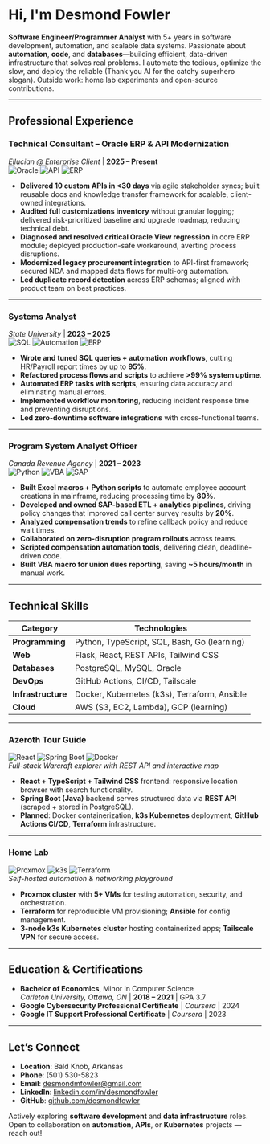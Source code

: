 # Hi, I'm Desmond Fowler

**Software Engineer/Programmer Analyst** with 5+ years in software development, automation, and scalable data systems. Passionate about **automation**, **code**, and **databases**—building efficient, data-driven infrastructure that solves real problems. I automate the tedious, optimize the slow, and deploy the reliable (Thank you AI for the catchy superhero slogan). Outside work: home lab experiments and open-source contributions.

---

## Professional Experience

### Technical Consultant – Oracle ERP & API Modernization  
*Ellucian @ Enterprise Client* | **2025 – Present**  
![Oracle](https://img.shields.io/badge/Oracle-SQL_F80000?logo=oracle) ![API](https://img.shields.io/badge/REST_APIs-00A1F1) ![ERP](https://img.shields.io/badge/ERP-Modernization-00698f)

- **Delivered 10 custom APIs in <30 days** via agile stakeholder syncs; built reusable docs and knowledge transfer framework for scalable, client-owned integrations.  
- **Audited full customizations inventory** without granular logging; delivered risk-prioritized baseline and upgrade roadmap, reducing technical debt.  
- **Diagnosed and resolved critical Oracle View regression** in core ERP module; deployed production-safe workaround, averting process disruptions.  
- **Modernized legacy procurement integration** to API-first framework; secured NDA and mapped data flows for multi-org automation.  
- **Led duplicate record detection** across ERP schemas; aligned with product team on best practices.

---

### Systems Analyst  
*State University* | **2023 – 2025**  
![SQL](https://img.shields.io/badge/SQL-Tuning-336791) ![Automation](https://img.shields.io/badge/Automic-Workflows-003087) ![ERP](https://img.shields.io/badge/ERP-Optimization-00698f)

- **Wrote and tuned SQL queries + automation workflows**, cutting HR/Payroll report times by up to **95%**.  
- **Refactored process flows and scripts** to achieve **>99% system uptime**.  
- **Automated ERP tasks with scripts**, ensuring data accuracy and eliminating manual errors.  
- **Implemented workflow monitoring**, reducing incident response time and preventing disruptions.  
- **Led zero-downtime software integrations** with cross-functional teams.

---

### Program System Analyst Officer  
*Canada Revenue Agency* | **2021 – 2023**  
![Python](https://img.shields.io/badge/Python-Automation-3776AB?logo=python) ![VBA](https://img.shields.io/badge/VBA-Macros-0A5A8C) ![SAP](https://img.shields.io/badge/SAP-ETL-0FAAFF)

- **Built Excel macros + Python scripts** to automate employee account creations in mainframe, reducing processing time by **80%**.  
- **Developed and owned SAP-based ETL + analytics pipelines**, driving policy changes that improved call center survey results by **20%**.  
- **Analyzed compensation trends** to refine callback policy and reduce wait times.
- **Collaborated on zero-disruption program rollouts** across teams.  
- **Scripted compensation automation tools**, delivering clean, deadline-driven code.  
- **Built VBA macro for union dues reporting**, saving **~5 hours/month** in manual work.

---

## Technical Skills

| Category           | Technologies |
|--------------------|--------------|
| **Programming**    | Python, TypeScript, SQL, Bash, Go (learning) |
| **Web**            | Flask, React, REST APIs, Tailwind CSS |
| **Databases**      | PostgreSQL, MySQL, Oracle |
| **DevOps**         | GitHub Actions, CI/CD, Tailscale |
| **Infrastructure** | Docker, Kubernetes (k3s), Terraform, Ansible |
| **Cloud**          | AWS (S3, EC2, Lambda), GCP (learning) |

---

### **Azeroth Tour Guide**  
![React](https://img.shields.io/badge/React-61DAFB?logo=react) ![Spring Boot](https://img.shields.io/badge/Spring_Boot-6DB33F?logo=spring-boot) ![Docker](https://img.shields.io/badge/Docker-Containerized-2496ED?logo=docker)  
*Full-stack Warcraft explorer with REST API and interactive map*

- **React + TypeScript + Tailwind CSS** frontend: responsive location browser with search functionality.  
- **Spring Boot (Java)** backend serves structured data via **REST API** (scraped + stored in PostgreSQL).  
- **Planned**: Docker containerization, **k3s Kubernetes** deployment, **GitHub Actions CI/CD**, **Terraform** infrastructure.

---

### **Home Lab**  
![Proxmox](https://img.shields.io/badge/Proxmox-VE_E5A00D?logo=proxmox) ![k3s](https://img.shields.io/badge/k3s-Lightweight_K8s-0A5A8C) ![Terraform](https://img.shields.io/badge/Terraform-IaC-7B42BC?logo=terraform)  
*Self-hosted automation & networking playground*

- **Proxmox cluster** with **5+ VMs** for testing automation, security, and orchestration.  
- **Terraform** for reproducible VM provisioning; **Ansible** for config management.  
- **3-node k3s Kubernetes cluster** hosting containerized apps; **Tailscale VPN** for secure access.

---

## Education & Certifications

- **Bachelor of Economics**, Minor in Computer Science  
  *Carleton University, Ottawa, ON* | **2018 – 2021** | GPA 3.7  
- **Google Cybersecurity Professional Certificate** | *Coursera* | 2024  
- **Google IT Support Professional Certificate** | *Coursera* | 2023

---

## Let’s Connect

- **Location**: Bald Knob, Arkansas  
- **Phone**: (501) 530-5823  
- **Email**: [desmondmfowler@gmail.com](mailto:desmondmfowler@gmail.com)  
- **LinkedIn**: [linkedin.com/in/desmondfowler](https://linkedin.com/in/desmondfowler)  
- **GitHub**: [github.com/desmondfowler](https://github.com/desmondfowler)

Actively exploring **software development** and **data infrastructure** roles. Open to collaboration on **automation**, **APIs**, or **Kubernetes** projects — reach out!
